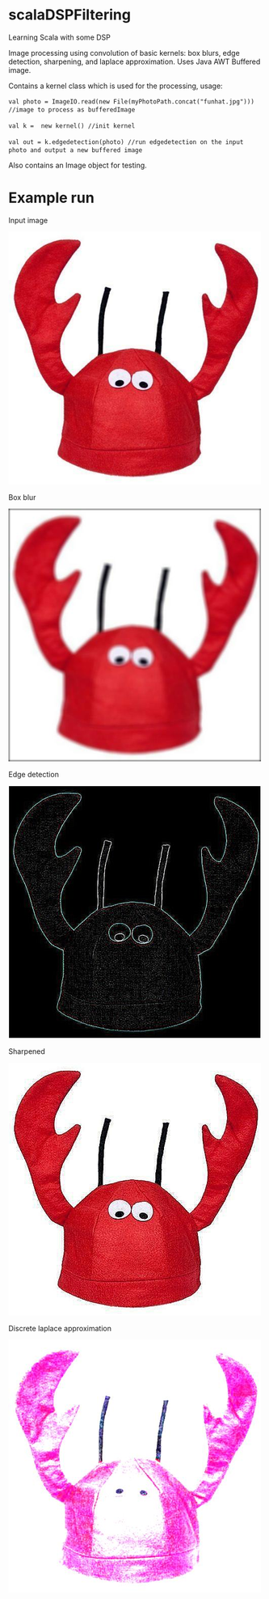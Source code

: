 # scalaDSPFiltering
Learning Scala with some DSP

Image processing using convolution of basic kernels: box blurs, edge detection, sharpening, and laplace approximation. Uses Java AWT Buffered image.

Contains a kernel class which is used for the processing, usage:

```
val photo = ImageIO.read(new File(myPhotoPath.concat("funhat.jpg"))) //image to process as bufferedImage

val k =  new kernel() //init kernel

val out = k.edgedetection(photo) //run edgedetection on the input photo and output a new buffered image
```

Also contains an Image object for testing.

# Example run

Input image

![A regular fun crab hat](/images/funhat.jpg)

Box blur

![A blurry fun crab hat](/images/boxblur.jpg)

Edge detection

![An outlined fun crab hat](/images/edgeDetection.jpg)

Sharpened

![A very sharp fun crab hat](/images/sharpen.jpg)

Discrete laplace approximation

![A kinda faded fun crab hat](/images/laplace.jpg)
